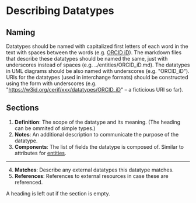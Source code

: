 # Describing Datatypes

## Naming

Datatypes should be named with capitalized first letters of each word in the text with spaces between the words (e.g. [ORCID iD](../entities/ORCID_iD.md)). 
The markdown files that describe these datatypes should be named the same, just with underscores instead of spaces (e.g. ../entities/ORCID_iD.md).
The datatypes in UML diagrams should be also named with underscores (e.g. "ORCID_iD").
URIs for the datatypes (used in interchange formats) should be constructed using the form with underscores (e.g. "https://w3id.org/cerif/xxx/datatypes/ORCID_iD" – a ficticious URI so far).

## Sections

1. **Definition**: The scope of the datatype and its meaning. (The heading can be ommited of simple types.)
2. **Notes**: An additional description to communicate the purpose of the datatype.
3. **Components**: The list of fields the datatype is composed of. Similar to attributes for [entities](DESCRIBING_ENTITIES.md#sections).
---
4. **Matches**: Describe any external datatypes this datatype matches. 
5. **References**: References to external resources in case these are referenced.

A heading is left out if the section is empty.
